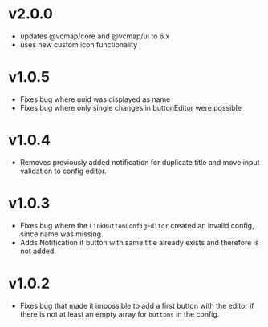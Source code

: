 # v2.0.0

- updates @vcmap/core and @vcmap/ui to 6.x
- uses new custom icon functionality

# v1.0.5

- Fixes bug where uuid was displayed as name
- Fixes bug where only single changes in buttonEditor were possible

# v1.0.4

- Removes previously added notification for duplicate title and move input validation to config editor.

# v1.0.3

- Fixes bug where the `LinkButtonConfigEditor` created an invalid config, since name was missing.
- Adds Notification if button with same title already exists and therefore is not added.

# v1.0.2

- Fixes bug that made it impossible to add a first button with the editor if there is not at least an empty array for `buttons` in the config.
